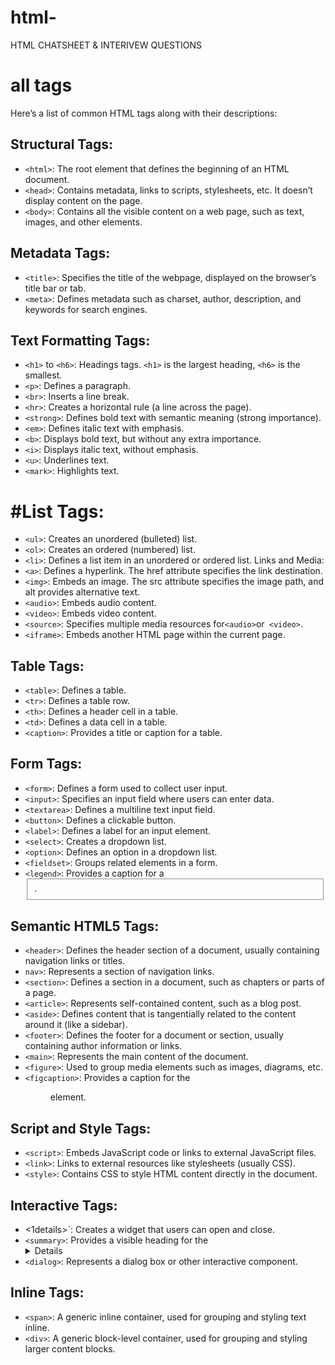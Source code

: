 # html-
HTML  CHATSHEET &amp; INTERIVEW QUESTIONS

# all tags

Here’s a list of common HTML tags along with their descriptions:

## Structural Tags:
+ `<html>`: The root element that defines the beginning of an HTML document.
+ `<head>`: Contains metadata, links to scripts, stylesheets, etc. It doesn’t display content on the page.
+ `<body>`: Contains all the visible content on a web page, such as text, images, and other elements.
## Metadata Tags:
+ `<title>`: Specifies the title of the webpage, displayed on the browser’s title bar or tab.
+ `<meta>`: Defines metadata such as charset, author, description, and keywords for search engines.
## Text Formatting Tags:
+ `<h1>` to `<h6>`: Headings tags. `<h1>` is the largest heading, `<h6>` is the smallest.
+ `<p>`: Defines a paragraph.
+ `<br>`: Inserts a line break.
+ `<hr>`: Creates a horizontal rule (a line across the page).
+ `<strong>`: Defines bold text with semantic meaning (strong importance).
+ `<em>`: Defines italic text with emphasis.
+ `<b>`: Displays bold text, but without any extra importance.
+ `<i>`: Displays italic text, without emphasis.
+ `<u>`: Underlines text.
+ `<mark>`: Highlights text.
# #List Tags:
+ `<ul>`: Creates an unordered (bulleted) list.
+ `<ol>`: Creates an ordered (numbered) list.
+ `<li>`: Defines a list item in an unordered or ordered list.
Links and Media:
+ `<a>`: Defines a hyperlink. The href attribute specifies the link destination.
+ `<img>`: Embeds an image. The src attribute specifies the image path, and alt provides alternative text.
+ `<audio>`: Embeds audio content.
+ `<video>`: Embeds video content.
+ `<source>`: Specifies multiple media resources for` <audio> `or` <video>`.
+ `<iframe>`: Embeds another HTML page within the current page.
## Table Tags:
+ `<table>`: Defines a table.
+ `<tr>`: Defines a table row.
+ `<th>`: Defines a header cell in a table.
+ `<td>`: Defines a data cell in a table.
+ `<caption>`: Provides a title or caption for a table.
## Form Tags:
+ `<form>`: Defines a form used to collect user input.
+ `<input>`: Specifies an input field where users can enter data.
+ `<textarea>`: Defines a multiline text input field.
+ `<button>`: Defines a clickable button.
+ `<label>`: Defines a label for an input element.
+ `<select>`: Creates a dropdown list.
+ `<option>`: Defines an option in a dropdown list.
+ `<fieldset>`: Groups related elements in a form.
+ `<legend>`: Provides a caption for a <fieldset>.
## Semantic HTML5 Tags:
+ `<header>`: Defines the header section of a document, usually containing navigation links or titles.
+ `nav>`: Represents a section of navigation links.
+ `<section>`: Defines a section in a document, such as chapters or parts of a page.
+ `<article>`: Represents self-contained content, such as a blog post.
+ `<aside>`: Defines content that is tangentially related to the content around it (like a sidebar).
+ `<footer>`: Defines the footer for a document or section, usually containing author information or links.
+ `<main>`: Represents the main content of the document.
+ `<figure>`: Used to group media elements such as images, diagrams, etc.
+ `<figcaption>`: Provides a caption for the <figure> element.
## Script and Style Tags:
+ `<script>`: Embeds JavaScript code or links to external JavaScript files.
+ `<link>`: Links to external resources like stylesheets (usually CSS).
+ `<style>`: Contains CSS to style HTML content directly in the document.
## Interactive Tags:
+ <1details>`: Creates a widget that users can open and close.
+ `<summary>`: Provides a visible heading for the <details> element.
+ `<dialog>`: Represents a dialog box or other interactive component.
## Inline Tags:
+ `<span>`: A generic inline container, used for grouping and styling text inline.
+ `<div>`: A generic block-level container, used for grouping and styling larger content blocks.







